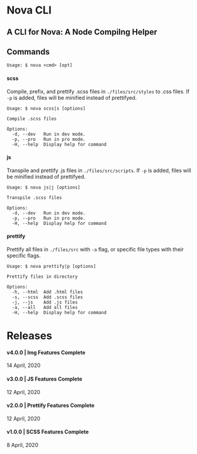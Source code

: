 # Nova CLI

## A CLI for Nova: A Node Compilng Helper

## Commands

```
Usage: $ nova <cmd> [opt]
```

#### scss

Compile, prefix, and prettify .scss files in `./files/src/styles` to .css files. If `-p` is added, files will be minified instead of prettifyed.

```
Usage: $ nova scss|s [options]

Compile .scss files

Options:
  -d, --dev   Run in dev mode.
  -p, --pro   Run in pro mode.
  -H, --help  Display help for command
```

#### js

Transpile and prettify .js files in `./files/src/scripts`. If `-p` is added, files will be minified instead of prettifyed.

```
Usage: $ nova js|j [options]

Transpile .scss files

Options:
  -d, --dev   Run in dev mode.
  -p, --pro   Run in pro mode.
  -H, --help  Display help for command
```

#### prettify

Prettify all files in `./files/src` with `-a` flag, or specific file types with their specific flags.

```
Usage: $ nova prettify|p [options]

Prettify files in directory

Options:
  -h, --html  Add .html files
  -s, --scss  Add .scss files
  -j, --js    Add .js files
  -a, --all   Add all files
  -H, --help  Display help for command
```

# Releases

#### v4.0.0 | Img Features Complete

14 April, 2020

#### v3.0.0 | JS Features Complete

12 April, 2020

#### v2.0.0 | Prettify Features Complete

12 April, 2020

#### v1.0.0 | SCSS Features Complete

8 April, 2020
